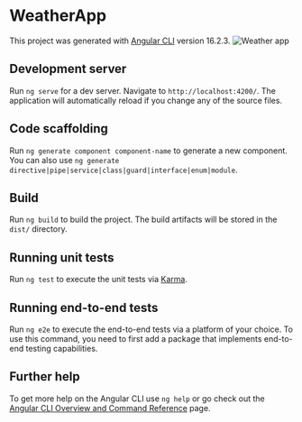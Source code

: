# WeatherApp

This project was generated with [Angular CLI](https://github.com/angular/angular-cli) version 16.2.3.
![Weather app]([https://github.com/Code4GovTech/c4gt-milestones/assets/95395832/b8409f09-388a-491f-96f4-ab5dffd1e8ee](https://github.com/Sunbird-inQuiry/editor/assets/95395832/f06bba06-fe16-429e-8098-55946e9d4947))

## Development server

Run `ng serve` for a dev server. Navigate to `http://localhost:4200/`. The application will automatically reload if you change any of the source files.

## Code scaffolding

Run `ng generate component component-name` to generate a new component. You can also use `ng generate directive|pipe|service|class|guard|interface|enum|module`.

## Build

Run `ng build` to build the project. The build artifacts will be stored in the `dist/` directory.

## Running unit tests

Run `ng test` to execute the unit tests via [Karma](https://karma-runner.github.io).

## Running end-to-end tests

Run `ng e2e` to execute the end-to-end tests via a platform of your choice. To use this command, you need to first add a package that implements end-to-end testing capabilities.

## Further help

To get more help on the Angular CLI use `ng help` or go check out the [Angular CLI Overview and Command Reference](https://angular.io/cli) page.
